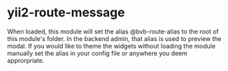 # yii2-route-message

When loaded, this module will set the alias @bvb-route-alias to the root of this module's folder. In the backend admin, that alias is used to preview the modal. If you would like to theme the widgets without loading the module manually set the alias in your config file or anywhere you deem approrpriate. 